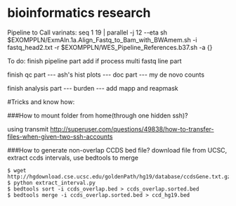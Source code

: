 # bioinformatics research


Pipeline to Call varinats:
seq 1 19 | parallel -j 12 --eta sh $EXOMPPLN/ExmAln.1a.Align_Fastq_to_Bam_with_BWAmem.sh -i fastq_head2.txt -r $EXOMPPLN/WES_Pipeline_References.b37.sh -a {}

To do:
finish pipeline part
	add if process multi fastq line part


finish qc part --- ash's hist plots
			   --- doc part 
			   --- my de novo counts

finish analysis part
			--- burden
			--- add mapp and reapmask

#Tricks and know how:

###How to mount folder from home(through one hidden ssh)?

using transmit
http://superuser.com/questions/49838/how-to-transfer-files-when-given-two-ssh-accounts

###How to generate non-overlap CCDS bed file?
download file from UCSC, extract ccds intervals,  use bedtools to merge
```
$ wget http://hgdownload.cse.ucsc.edu/goldenPath/hg19/database/ccdsGene.txt.gz
$ python extract_interval.py  
$ bedtools sort -i ccds_overlap.bed > ccds_overlap.sorted.bed
$ bedtools merge -i ccds_overlap.sorted.bed > ccd_hg19.bed
```


